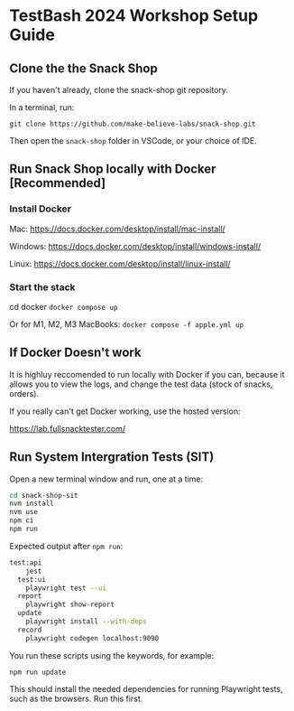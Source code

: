 # TestBash 2024 Workshop Setup Guide

## Clone the the Snack Shop

If you haven't already, clone the snack-shop git repository.

 In a terminal, run:

`git clone https://github.com/make-believe-labs/snack-shop.git`

Then open the `snack-shop` folder in VSCode, or your choice of IDE.

## Run Snack Shop locally with Docker [Recommended]

### Install Docker

Mac: <https://docs.docker.com/desktop/install/mac-install/>

Windows: <https://docs.docker.com/desktop/install/windows-install/>

Linux: <https://docs.docker.com/desktop/install/linux-install/>

### Start the stack

cd docker
`docker compose up`

Or for M1, M2, M3 MacBooks:
`docker compose -f apple.yml up`

## If Docker Doesn't work

It is highluy reccomended to run locally with Docker if you can, because it allows you to view the logs, and change the test data (stock of snacks, orders).

If you really can't get Docker working, use the hosted version:

<https://lab.fullsnacktester.com/>

## Run System Intergration Tests (SIT)

Open a new terminal window and run, one at a time:

``` bash
cd snack-shop-sit
nvm install
nvm use
npm ci
npm run
```

Expected output after `npm run`:

```bash
test:api
    jest
  test:ui
    playwright test --ui
  report
    playwright show-report
  update
    playwright install --with-deps
  record
    playwright codegen localhost:9090
```

You run these scripts using the keywords, for example:

`npm run update`

This should install the needed dependencies for running Playwright tests, such as the browsers. Run this first.
